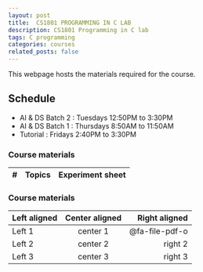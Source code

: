 ```yaml
---
layout: post
title:  CS1801 PROGRAMMING IN C LAB
description: CS1801 Programming in C lab
tags: C programming
categories: courses
related_posts: false
---
```

This webpage hosts the materials required for the course.

## Schedule
- AI & DS Batch 2 : Tuesdays 12:50PM to 3:30PM
- AI & DS Batch 1 : Thursdays 8:50AM to 11:50AM
- Tutorial : Fridays 2:40PM to 3:30PM

### Course materials

<table
  id="table"
  data-toggle="table"
  data-url="{{ '/assets/json/cs1801_2023.json' | relative_url }}">
  <thead>
    <tr>
      <th data-field="#">#</th>
      <th data-field="Topics">Topics</th>
      <th data-field="Materials">Experiment sheet</th>
    </tr>
  </thead>
</table>

### Course materials

| Left aligned | Center aligned | Right aligned |
| :----------- | :------------: | ------------: |
| Left 1       | center 1       | @fa-file-pdf-o|
| Left 2       | center 2       | right 2       |
| Left 3       | center 3       | right 3       |
